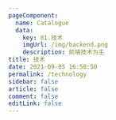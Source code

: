```yaml
---
pageComponent: 
  name: Catalogue
  data: 
    key: 01.技术
    imgUrl: /img/backend.png
    description: 前端技术为主
title: 技术
date: 2021-09-05 16:58:50
permalink: /technology
sidebar: false
article: false
comment: false
editLink: false
---
```

